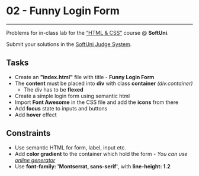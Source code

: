 # 02 - Funny Login Form

---

Problems for in-class lab for the [“HTML & CSS”](https://softuni.bg/trainings/2375/html-and-css-may-2019) course @ **SoftUni**.

Submit your solutions in the [SoftUni Judge System](https://judge.softuni.bg/Contests/1238/Working-with-Forms).

## Tasks

- Create an **"index.html"** file with title - **Funny Login Form**
- The **content** must be placed into **div** with class **container** _(div.container)_
  - The div has to be **flexed**
- Create a simple login form using semantic html
- Import **Font Awesome** in the CSS file and add the **icons** from there
- Add **focus** state to inputs and buttons
- Add **hover** effect

## Constraints

- Use semantic HTML for form, label, input etc.
- Add **color gradient** to the container which hold the form - _You can use [online generator](https://mycolor.space/gradient)_
- Use **font-family: 'Montserrat, sans-serif'**, with **line-height: 1.2**
